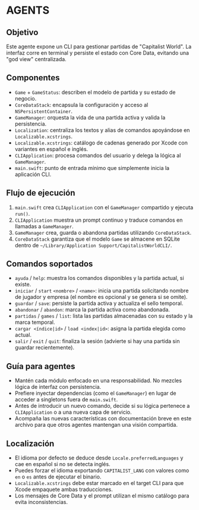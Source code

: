 # AGENTS

## Objetivo
Este agente expone un CLI para gestionar partidas de "Capitalist World". La interfaz corre en terminal y persiste el estado con Core Data, evitando una "god view" centralizada.

## Componentes
- `Game` + `GameStatus`: describen el modelo de partida y su estado de negocio.
- `CoreDataStack`: encapsula la configuración y acceso al `NSPersistentContainer`.
- `GameManager`: orquesta la vida de una partida activa y valida la persistencia.
- `Localization`: centraliza los textos y alias de comandos apoyándose en `Localizable.xcstrings`.
- `Localizable.xcstrings`: catálogo de cadenas generado por Xcode con variantes en español e inglés.
- `CLIApplication`: procesa comandos del usuario y delega la lógica al `GameManager`.
- `main.swift`: punto de entrada mínimo que simplemente inicia la aplicación CLI.

## Flujo de ejecución
1. `main.swift` crea `CLIApplication` con el `GameManager` compartido y ejecuta `run()`.
2. `CLIApplication` muestra un prompt continuo y traduce comandos en llamadas a `GameManager`.
3. `GameManager` crea, guarda o abandona partidas utilizando `CoreDataStack`.
4. `CoreDataStack` garantiza que el modelo `Game` se almacene en SQLite dentro de `~/Library/Application Support/CapitalistWorldCLI/`.

## Comandos soportados
- `ayuda` / `help`: muestra los comandos disponibles y la partida actual, si existe.
- `iniciar` / `start` `<nombre>` / `<name>`: inicia una partida solicitando nombre de jugador y empresa (el nombre es opcional y se genera si se omite).
- `guardar` / `save`: persiste la partida activa y actualiza el sello temporal.
- `abandonar` / `abandon`: marca la partida activa como abandonada.
- `partidas` / `games` / `list`: lista las partidas almacenadas con su estado y la marca temporal.
- `cargar <índice|id>` / `load <index|id>`: asigna la partida elegida como actual.
- `salir` / `exit` / `quit`: finaliza la sesión (advierte si hay una partida sin guardar recientemente).

## Guía para agentes
- Mantén cada módulo enfocado en una responsabilidad. No mezcles lógica de interfaz con persistencia.
- Prefiere inyectar dependencias (como el `GameManager`) en lugar de acceder a singletons fuera de `main.swift`.
- Antes de introducir un nuevo comando, decide si su lógica pertenece a `CLIApplication` o a una nueva capa de servicio.
- Acompaña las nuevas características con documentación breve en este archivo para que otros agentes mantengan una visión compartida.

## Localización
- El idioma por defecto se deduce desde `Locale.preferredLanguages` y cae en español si no se detecta inglés.
- Puedes forzar el idioma exportando `CAPITALIST_LANG` con valores como `en` o `es` antes de ejecutar el binario.
- `Localizable.xcstrings` debe estar marcado en el target CLI para que Xcode empaquete ambas traducciones.
- Los mensajes de Core Data y el prompt utilizan el mismo catálogo para evita inconsistencias.
